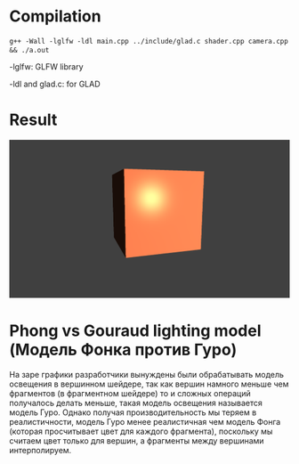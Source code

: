 # Compilation

```
g++ -Wall -lglfw -ldl main.cpp ../include/glad.c shader.cpp camera.cpp && ./a.out
```

-lglfw: GLFW library

-ldl and glad.c: for GLAD

# Result

![result](result.png)

# Phong vs Gouraud lighting model (Модель Фонка против Гуро)

На заре графики разработчики вынуждены были обрабатывать модель освещения в вершинном шейдере, так как вершин намного меньше чем фрагментов (в фрагментном шейдере) то и сложных операций получалось делать меньше, такая модель освещения называется модель Гуро. Однако получая производительность мы теряем в реалистичности, модель Гуро менее реалистичная чем модель Фонга (которая просчитывает цвет для каждого фрагмента), поскольку мы считаем цвет только для вершин, а фрагменты между вершинами интерполируем.
